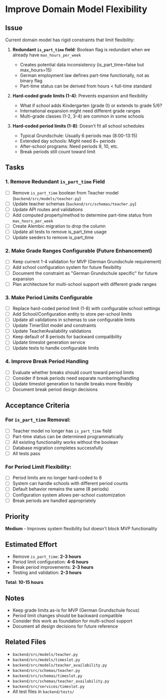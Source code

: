 # Improve Domain Model Flexibility

## Issue
Current domain model has rigid constraints that limit flexibility:

1. **Redundant `is_part_time` field**: Boolean flag is redundant when we already have `max_hours_per_week`
   - Creates potential data inconsistency (is_part_time=false but max_hours=15)
   - German employment law defines part-time functionally, not as binary flag
   - Part-time status can be derived from hours < full-time standard

2. **Hard-coded grade limits (1-4)**: Prevents expansion and flexibility
   - What if school adds Kindergarten (grade 0) or extends to grade 5/6?
   - International expansion might need different grade ranges
   - Multi-grade classes (1-2, 3-4) are common in some schools

3. **Hard-coded period limits (1-8)**: Doesn't fit all school schedules
   - Typical Grundschule: Usually 6 periods max (8:00-13:15)
   - Extended day schools: Might need 8+ periods
   - After-school programs: Need periods 9, 10, etc.
   - Break periods still count toward limit

## Tasks

### 1. Remove Redundant `is_part_time` Field
- [ ] Remove `is_part_time` boolean from Teacher model (`backend/src/models/teacher.py`)
- [ ] Update teacher schemas (`backend/src/schemas/teacher.py`)
- [ ] Update API routes and validations
- [ ] Add computed property/method to determine part-time status from `max_hours_per_week`
- [ ] Create Alembic migration to drop the column
- [ ] Update all tests to remove is_part_time usage
- [ ] Update seeders to remove is_part_time

### 2. Make Grade Ranges Configurable (Future Enhancement)
- [ ] Keep current 1-4 validation for MVP (German Grundschule requirement)
- [ ] Add school configuration system for future flexibility
- [ ] Document the constraint as "German Grundschule specific" for future expansion
- [ ] Plan architecture for multi-school support with different grade ranges

### 3. Make Period Limits Configurable
- [ ] Replace hard-coded period limit (1-8) with configurable school settings
- [ ] Add School/Configuration entity to store per-school limits
- [ ] Update all validations in schemas to use configurable limits
- [ ] Update TimerSlot model and constraints
- [ ] Update TeacherAvailability validations
- [ ] Keep default of 8 periods for backward compatibility
- [ ] Update timeslot generation service
- [ ] Update tests to handle configurable limits

### 4. Improve Break Period Handling
- [ ] Evaluate whether breaks should count toward period limits
- [ ] Consider if break periods need separate numbering/handling
- [ ] Update timeslot generation to handle breaks more flexibly
- [ ] Document break period design decisions

## Acceptance Criteria

### For `is_part_time` Removal:
- [ ] Teacher model no longer has `is_part_time` field
- [ ] Part-time status can be determined programmatically
- [ ] All existing functionality works without the boolean
- [ ] Database migration completes successfully
- [ ] All tests pass

### For Period Limit Flexibility:
- [ ] Period limits are no longer hard-coded to 8
- [ ] System can handle schools with different period counts
- [ ] Default behavior remains the same (8 periods)
- [ ] Configuration system allows per-school customization
- [ ] Break periods are handled appropriately

## Priority
**Medium** - Improves system flexibility but doesn't block MVP functionality

## Estimated Effort
- Remove `is_part_time`: **2-3 hours**
- Period limit configuration: **4-6 hours**
- Break period improvements: **2-3 hours**
- Testing and validation: **2-3 hours**

**Total: 10-15 hours**

## Notes
- Keep grade limits as-is for MVP (German Grundschule focus)
- Period limit changes should be backward compatible
- Consider this work as foundation for multi-school support
- Document all design decisions for future reference

## Related Files
- `backend/src/models/teacher.py`
- `backend/src/models/timeslot.py` 
- `backend/src/models/teacher_availability.py`
- `backend/src/schemas/teacher.py`
- `backend/src/schemas/timeslot.py`
- `backend/src/schemas/teacher_availability.py`
- `backend/src/services/timeslot.py`
- All test files in `backend/tests/`
